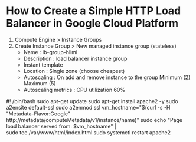 # How to Create a Simple HTTP Load Balancer in Google Cloud Platform
1. Compute Engine > Instance Groups
2. Create Instance Group > New managed instance group (stateless)
	- Name : lb-group-hilmi
	- Description : load balancer instance group
	- Instant template 
	- Location : Single zone (choose cheapest)
	- Autoscaling : On add and remove instance to the group
	  Minimum (2) Maximum (5)
	- Autoscaling metrics : CPU utilization 60%



#! /bin/bash
sudo apt-get update
sudo apt-get install apache2 -y
sudo a2ensite default-ssl
sudo a2enmod ssl
vm_hostname="$(curl -s -H "Metadata-Flavor:Google" http://metadata/computeMetadata/v1/instance/name)"
sudo echo "Page load balancer served from: $vm_hostname" | \
sudo tee /var/www/html/index.html
sudo systemctl restart apache2
